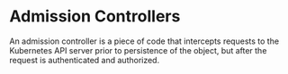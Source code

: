 # Admission Controllers 
An admission controller is a piece of code that intercepts requests to the Kubernetes API server prior to persistence of the object, but after the request is authenticated and authorized.